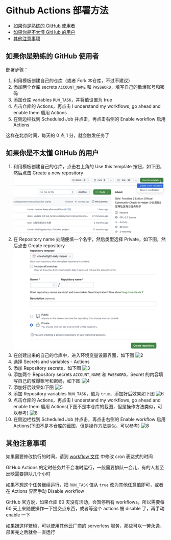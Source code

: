 <h1>Github Actions 部署方法</h1>

- [如果你是熟练的 GitHub 使用者](#如果你是熟练的-github-使用者)
- [如果你是不太懂 GitHub 的用户](#如果你是不太懂-github-的用户)
- [其他注意事项](#其他注意事项)

## 如果你是熟练的 GitHub 使用者
部署步骤：
1. 利用模板创建自己的仓库（或者 Fork 本仓库，不过不建议）
2. 添加两个仓库 secrets `ACCOUNT_NAME` 和 `PASSWORD`，填写自己的散爆账号和密码
3. 添加仓库 variables `RUN_TASK`，并将值设置为 true
4. 点击仓库的 Actions，再点击 I understand my workflows, go ahead and enable them 启用 Actions
5. 在侧边栏找到 Scheduled Job 并点击，再点击右侧的 Enable workflow 启用 Actions

这样在北京时间，每天的 0 点 1 分，就会触发任务了
## 如果你是不太懂 GitHub 的用户
1. 利用模板创建自己的仓库，点击右上角的 Use this template 按钮，如下图，然后点击 Create a new repository
   ![1](./assets/github-actions-0.1.png)
2. 在 Repository name 处随便填一个名字，然后类型选择 Private，如下图，然后点击 Create repository
   ![1](./assets/github-actions-0.2.png)
3. 在创建出来的自己的仓库中，进入环境变量设置界面，如下图
   ![2](./assets/github-actions-2.png)
4. 选择 Secrets and variables - Actions
5. 添加 Repository secrets，如下图
   ![3](./assets/github-actions-3.png)
6. 添加两个 Repository secrets `ACCOUNT_NAME` 和 `PASSWORD`，Secret 的内容填写自己的散爆账号和密码，如下图
   ![4](./assets/github-actions-4.png)
7. 添加好后效果如下图
   ![5](./assets/github-actions-5.png)
8. 添加 Repository variables `RUN_TASK`，值为 `true`，添加好后效果如下图
   ![6](./assets/github-actions-6.png)
9.  点击仓库的 Actions，再点击 I understand my workflows, go ahead and enable them 启用 Actions(下图不是本仓库的截图，但是操作方法类似，可以参考)
   ![8](./assets/github-actions-9.jpg)
10. 在侧边栏找到 Scheduled Job 并点击，再点击右侧的 Enable workflow 启用 Actions(下图不是本仓库的截图，但是操作方法类似，可以参考)
   ![8](./assets/github-actions-10.jpg)
   

## 其他注意事项
如果需要修改执行的时间，请到 [workflow 文件](../.github/workflows/schedule.yaml) 中修改 cron 表达式的时间  

GitHub Actions 的定时任务并不会准时运行，一般需要排队一会儿，有的人甚至反映需要排队几个小时

如果不想这个任务继续运行，把 `RUN_TASK` 值从 `true` 改为其他任意值即可，或者在 Actions 界面手动 Disable workflow

GitHub 官方说，如果仓库 60 天没有活动，会暂停所有 workflows，所以需要每 60 天上来随便操作一下提交点东西，或者等这个 actions 被 disable 了，再手动 enable 一下

如果嫌这样繁琐，可以使用其他云厂商的 serverless 服务，那些可以一劳永逸，部署完之后就会一直运行